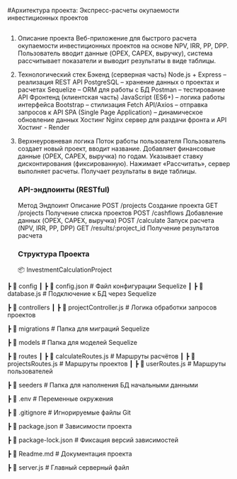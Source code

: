 #Архитектура проекта: Экспресс-расчеты окупаемости инвестиционных проектов

##

1. Описание проекта
   Веб-приложение для быстрого расчета окупаемости инвестиционных проектов на основе NPV, IRR, PP, DPP. Пользователь вводит данные (OPEX, CAPEX, выручку), система рассчитывает показатели и выводит результаты в виде таблицы.

2. Технологический стек
   Бэкенд (серверная часть)
   Node.js + Express – реализация REST API
   PostgreSQL – хранение данных о проектах и расчетах
   Sequelize – ORM для работы с БД
   Postman – тестирование API
   Фронтенд (клиентская часть)
   JavaScript (ES6+) – логика работы интерфейса
   Bootstrap – стилизация
   Fetch API/Axios – отправка запросов к API
   SPA (Single Page Application) – динамическое обновление данных
   Хостинг
   Nginx сервер для раздачи фронта и API
   Хостинг - Render

3. Верхнеуровневая логика
   Поток работы пользователя
   Пользователь создает новый проект, вводит название.
   Добавляет финансовые данные (OPEX, CAPEX, выручка) по годам.
   Указывает ставку дисконтирования (фиксированную).
   Нажимает «Рассчитать», сервер выполняет расчеты.
   Получает результаты в виде таблицы.

   ### API-эндпоинты (RESTful)

   Метод Эндпоинт Описание
   POST /projects Создание проекта
   GET /projects Получение списка проектов
   POST /cashflows Добавление данных (OPEX, CAPEX, выручка)
   POST /calculate Запуск расчета (NPV, IRR, PP, DPP)
   GET /results/:project_id Получение результатов расчета

   ### Структура Проекта

   📦 InvestmentCalculationProject

┣ 📂 config
┃ ┣ 📜 config.json # Файл конфигурации Sequelize
┃ ┣ 📜 database.js # Подключение к БД через Sequelize

┣ 📂 controllers
┃ ┣ 📜 projectController.js # Логика обработки запросов проектов

┣ 📂 migrations # Папка для миграций Sequelize

┣ 📂 models # Папка для моделей Sequelize

┣ 📂 routes
┃ ┣ 📜 calculateRoutes.js # Маршруты расчётов
┃ ┣ 📜 projectsRoutes.js # Маршруты проектов
┃ ┣ 📜 userRoutes.js # Маршруты пользователей

┣ 📂 seeders # Папка для наполнения БД начальными данными

┣ 📜 .env # Переменные окружения

┣ 📜 .gitignore # Игнорируемые файлы Git

┣ 📜 package.json # Зависимости проекта

┣ 📜 package-lock.json # Фиксация версий зависимостей

┣ 📜 Readme.md # Документация проекта

┣ 📜 server.js # Главный серверный файл
